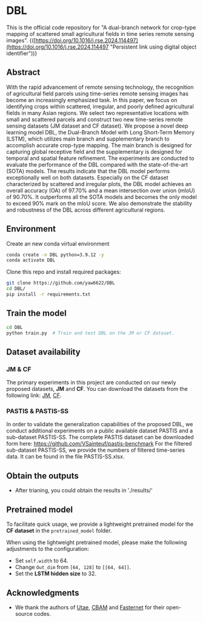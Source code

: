 # DBL  
This is the official code repository for "A dual-branch network for crop-type mapping of scattered small agricultural fields in time series remote sensing images". {([https://doi.org/10.1016/j.rse.2024.114497](https://doi.org/10.1016/j.rse.2024.114497 "Persistent link using digital object identifier"))}  
  
## Abstract  
With the rapid advancement of remote sensing technology, the recognition of agricultural field parcels using  time-series remote sensing images has become an increasingly emphasized task. In this paper, we focus on  identifying crops within scattered, irregular, and poorly defined agricultural fields in many Asian regions. We select two representative locations with small and scattered parcels and construct two new time-series remote sensing datasets (JM dataset and CF dataset). We propose a novel deep learning model DBL, the Dual-Branch Model with Long Short-Term Memory (LSTM), which utilizes main branch and supplementary branch to accomplish accurate crop-type mapping. The main branch is designed for capturing global receptive field and the supplementary is designed for temporal and spatial feature refinement. The experiments are conducted to evaluate the performance of the DBL compared with the state-of-the-art (SOTA) models. The results indicate that the DBL model performs exceptionally well on both datasets. Especially on the CF dataset characterized by scattered and irregular plots, the DBL model achieves an overall accuracy (OA) of 97.70% and a mean intersection over union (mIoU) of 90.70%. It outperforms all the SOTA models and becomes the only model to exceed 90% mark on the mIoU score. We also demonstrate the stability and robustness of the DBL across different agricultural regions.

## Environment
Create an new conda virtual environment
```bash
conda create -n DBL python=3.9.12 -y
conda activate DBL
```
Clone this repo and install required packages:
```bash
git clone https://github.com/yaw6622/DBL
cd DBL/
pip install -r requirements.txt
```

## Train the model
```bash
cd DBL
python train.py  # Train and test DBL on the JM or CF dataset.
```

## Dataset availability
### JM & CF
The primary experiments in this project are conducted on our newly proposed datasets, **JM** and **CF**.
You can download the datasets from the following link: [JM](https://drive.google.com/file/d/1HEKonoFzjdrNUOG8AQbDiLpyTBEh1N_D/view?usp=drive_link), [CF](https://drive.google.com/file/d/1Tq6ZXakemSCTkaY0nKyRn8k9114Fpj_H/view?usp=drive_link).

### PASTIS & PASTIS-SS
In order to validate the generalization capabilities of the proposed
DBL, we conduct additional experiments on a public available dataset
PASTIS and a sub-dataset PASTIS-SS.
The complete PASTIS dataset can be downloaded form here: https://github.com/VSainteuf/pastis-benchmark
For the filtered sub-dataset PASTIS-SS, we provide the numbers of filtered time-series data. It can be found in the file PASTIS-SS.xlsx.

## Obtain the outputs  
- After trianing, you could obtain the results in './results/'

## Pretrained model
To facilitate quick usage, we provide a lightweight pretrained model for the **CF dataset** in the `pretrained_model` folder.

When using the lightweight pretrained model, please make the following adjustments to the configuration:

-   Set `self.width` to 64.
-   Change `Out_dim` from `[64, 128]` to `[[64, 64]]`.
-   Set the **LSTM hidden size** to 32.

## Acknowledgments  
  
- We thank the authors of [Utae](https://github.com/VSainteuf/utae-paps),  [CBAM](https://github.com/elbuco1/CBAM) and [Fasternet](https://github.com/JierunChen/FasterNet) for their open-source codes.
